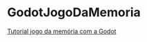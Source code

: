 # GodotJogoDaMemoria
[Tutorial jogo da memória com a Godot](https://www.youtube.com/watch?v=A60dT7RJfO8)
